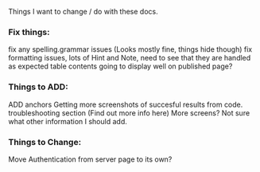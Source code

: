 Things I want to change / do with these docs.

### Fix things:
fix any spelling.grammar issues (Looks mostly fine, things hide though)
fix formatting issues, lots of Hint and Note, need to see that they are handled as expected
table contents going to display well on published page?


### Things to ADD:
ADD anchors
Getting more screenshots of succesful results from code.
troubleshooting section (Find out more info here)
More screens?
Not sure what other information I should add.

### Things to Change:
Move Authentication from server page to its own?



